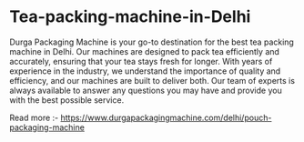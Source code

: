 # Tea-packing-machine-in-Delhi

Durga Packaging Machine is your go-to destination for the best tea packing machine in Delhi. Our machines are designed to pack tea efficiently and accurately, ensuring that your tea stays fresh for longer. With years of experience in the industry, we understand the importance of quality and efficiency, and our machines are built to deliver both. Our team of experts is always available to answer any questions you may have and provide you with the best possible service. 

Read more :- https://www.durgapackagingmachine.com/delhi/pouch-packaging-machine
